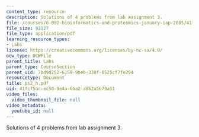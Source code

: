 ```yaml
---
content_type: resource
description: Solutions of 4 problems from lab assignment 3.
file: /courses/6-092-bioinformatics-and-proteomics-january-iap-2005/41fcf5acec509e4a6ba2a862a5079a51_ps2_h.pdf
file_size: 92127
file_type: application/pdf
learning_resource_types:
- Labs
license: https://creativecommons.org/licenses/by-nc-sa/4.0/
ocw_type: OCWFile
parent_title: Labs
parent_type: CourseSection
parent_uid: 7bd9d252-6159-9beb-330f-0525cf7fe294
resourcetype: Document
title: ps2_h.pdf
uid: 41fcf5ac-ec50-9e4a-6ba2-a862a5079a51
video_files:
  video_thumbnail_file: null
video_metadata:
  youtube_id: null
---
```

Solutions of 4 problems from lab assignment 3.